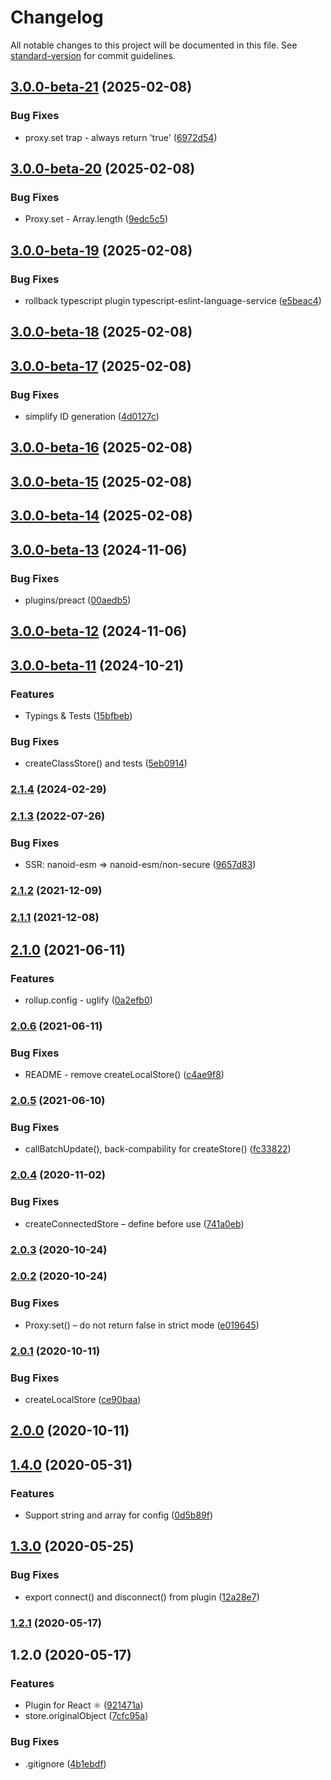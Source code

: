 # Changelog

All notable changes to this project will be documented in this file. See [standard-version](https://github.com/conventional-changelog/standard-version) for commit guidelines.

## [3.0.0-beta-21](https://github.com/foreverido/justorm/compare/v3.0.0-beta-20...v3.0.0-beta-21) (2025-02-08)


### Bug Fixes

* proxy.set trap - always return 'true' ([6972d54](https://github.com/foreverido/justorm/commit/6972d543afff272cc33ba457519d37cecfadfb41))

## [3.0.0-beta-20](https://github.com/foreverido/justorm/compare/v3.0.0-beta-19...v3.0.0-beta-20) (2025-02-08)


### Bug Fixes

* Proxy.set - Array.length ([9edc5c5](https://github.com/foreverido/justorm/commit/9edc5c578b9262fdee21e64625468853e66f7ce0))

## [3.0.0-beta-19](https://github.com/foreverido/justorm/compare/v3.0.0-beta-18...v3.0.0-beta-19) (2025-02-08)


### Bug Fixes

* rollback typescript plugin typescript-eslint-language-service ([e5beac4](https://github.com/foreverido/justorm/commit/e5beac455ea07b33618ce5e21df726baec01f497))

## [3.0.0-beta-18](https://github.com/foreverido/justorm/compare/v3.0.0-beta-17...v3.0.0-beta-18) (2025-02-08)

## [3.0.0-beta-17](https://github.com/foreverido/justorm/compare/v3.0.0-beta-16...v3.0.0-beta-17) (2025-02-08)


### Bug Fixes

* simplify ID generation ([4d0127c](https://github.com/foreverido/justorm/commit/4d0127c19fa2fac0d6f72023cd8c657a6297a161))

## [3.0.0-beta-16](https://github.com/foreverido/justorm/compare/v3.0.0-beta-15...v3.0.0-beta-16) (2025-02-08)

## [3.0.0-beta-15](https://github.com/foreverido/justorm/compare/v3.0.0-beta-14...v3.0.0-beta-15) (2025-02-08)

## [3.0.0-beta-14](https://github.com/foreverido/justorm/compare/v3.0.0-beta-13...v3.0.0-beta-14) (2025-02-08)

## [3.0.0-beta-13](https://github.com/foreverido/justorm/compare/v3.0.0-beta-12...v3.0.0-beta-13) (2024-11-06)


### Bug Fixes

* plugins/preact ([00aedb5](https://github.com/foreverido/justorm/commit/00aedb52a2ab4bb5566186a4f83a0e5400a739b6))

## [3.0.0-beta-12](https://github.com/foreverido/justorm/compare/v3.0.0-beta-11...v3.0.0-beta-12) (2024-11-06)

## [3.0.0-beta-11](https://github.com/foreverido/justorm/compare/v2.1.3...v3.0.0-beta-11) (2024-10-21)


### Features

* Typings & Tests ([15bfbeb](https://github.com/foreverido/justorm/commit/15bfbeba2fe10d07f307f1444e7a9de94da716fe))


### Bug Fixes

* createClassStore() and tests ([5eb0914](https://github.com/foreverido/justorm/commit/5eb09146b897689fa821e1084b4289f143cbc61c))

### [2.1.4](https://github.com/foreverido/justorm/compare/v2.1.3...v2.1.4) (2024-02-29)

### [2.1.3](https://github.com/foreverido/justorm/compare/v2.1.2...v2.1.3) (2022-07-26)


### Bug Fixes

* SSR: nanoid-esm => nanoid-esm/non-secure ([9657d83](https://github.com/foreverido/justorm/commit/9657d83013afe72bbbadbfc21b204ea6d06b61e8))

### [2.1.2](https://github.com/foreverido/justorm/compare/v2.1.1...v2.1.2) (2021-12-09)

### [2.1.1](https://github.com/foreverido/justorm/compare/v2.1.0...v2.1.1) (2021-12-08)

## [2.1.0](https://github.com/apostololeg/justorm/compare/v2.0.6...v2.1.0) (2021-06-11)


### Features

* rollup.config - uglify ([0a2efb0](https://github.com/apostololeg/justorm/commit/0a2efb06b2338f051cf8e86ad74ad217c327b88c))

### [2.0.6](https://github.com/apostololeg/justorm/compare/v2.0.5...v2.0.6) (2021-06-11)


### Bug Fixes

* README - remove createLocalStore() ([c4ae9f8](https://github.com/apostololeg/justorm/commit/c4ae9f818d1135e9ab7db781704d9819c06e5fc5))

### [2.0.5](https://github.com/apostololeg/justorm/compare/v2.0.4...v2.0.5) (2021-06-10)


### Bug Fixes

* callBatchUpdate(), back-compability for createStore() ([fc33822](https://github.com/apostololeg/justorm/commit/fc33822bfbe1682dc2425956b4cc6b263f2b5039))

### [2.0.4](https://github.com/apostololeg/justorm/compare/v2.0.3...v2.0.4) (2020-11-02)


### Bug Fixes

* createConnectedStore – define before use ([741a0eb](https://github.com/apostololeg/justorm/commit/741a0ebbeefc7099fbaf85d2b4b89d8671d6531b))

### [2.0.3](https://github.com/apostololeg/justorm/compare/v2.0.2...v2.0.3) (2020-10-24)

### [2.0.2](https://github.com/apostololeg/justorm/compare/v2.0.1...v2.0.2) (2020-10-24)


### Bug Fixes

* Proxy:set() – do not return false in strict mode ([e019645](https://github.com/apostololeg/justorm/commit/e019645820cc4a47024596e1982b3f19b96e1ca9))

### [2.0.1](https://github.com/apostololeg/justorm/compare/v2.0.0...v2.0.1) (2020-10-11)


### Bug Fixes

* createLocalStore ([ce90baa](https://github.com/apostololeg/justorm/commit/ce90baa67baf5a81e6cc1c99c6b84b13e46deda8))

## [2.0.0](https://github.com/apostololeg/justorm/compare/v1.4.0...v2.0.0) (2020-10-11)

## [1.4.0](https://github.com/apostololeg/justorm/compare/v1.3.0...v1.4.0) (2020-05-31)


### Features

* Support string and array for config ([0d5b89f](https://github.com/apostololeg/justorm/commit/0d5b89fa7cb7d73baeb84ae887b9aa18d2e83c17))

## [1.3.0](https://github.com/apostololeg/justorm/compare/v1.2.1...v1.3.0) (2020-05-25)


### Bug Fixes

* export connect() and disconnect() from plugin ([12a28e7](https://github.com/apostololeg/justorm/commit/12a28e79de6d1274951d6d88d486c504bb86dd5b))

### [1.2.1](https://github.com/apostololeg/justorm/compare/v1.2.0...v1.2.1) (2020-05-17)

## 1.2.0 (2020-05-17)


### Features

* Plugin for React ⚛️ ([921471a](https://github.com/apostololeg/justorm/commit/921471ae915ffdad980ad9fb7af3453519af6ff6))
* store.originalObject ([7cfc95a](https://github.com/apostololeg/justorm/commit/7cfc95af516f1077178b349bfe8d35012d980df8))


### Bug Fixes

* .gitignore ([4b1ebdf](https://github.com/apostololeg/justorm/commit/4b1ebdf2237229f31c881d9ce6185520b37a02eb))
